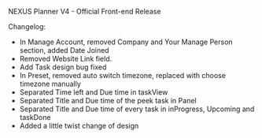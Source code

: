 NEXUS Planner V4 - Official Front-end Release

Changelog:
- In Manage Account, removed Company and Your Manage Person section, added Date Joined
- Removed Website Link field.
- Add Task design bug fixed 
- In Preset, removed auto switch timezone, replaced with choose timezone manually
- Separated Time left and Due time in taskView
- Separated Title and Due time of the peek task in Panel
- Separated Title and Due time of every task in inProgress, Upcoming and taskDone
- Added a little twist change of design
